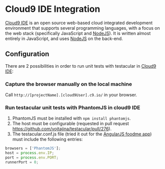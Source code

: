 # Cloud9 IDE Integration

[Cloud9 IDE] is an open source web-based cloud integrated development environment that supports several programming languages, with a focus on the web stack (specifically JavaScript and [NodeJS]). It is written almost entirely in JavaScript, and uses [NodeJS] on the back-end. 

## Configuration

There are 2 possibilities in order to run unit tests with testacular in [Cloud9 IDE]: 

### Capture the browser manually on the local machine

Call `http://[projectName].[cloud9User].c9.io/` in your browser.

### Run testacular unit tests with PhantomJS in cloud9 IDE

1. PhantomJS must be installed with `npm install phantomjs`.
2. The host must be configurable (requested in pull request https://github.com/vojtajina/testacular/pull/276). 
3. The testacular.conf.js file (tried it out for the
  [AngularJS foodme app]) must include the following entries: 

```javascript
browsers = ['PhantomJS'];
host = process.env.IP;
port = process.env.PORT;
runnerPort = 0;
```

[Cloud9 IDE]: https://c9.io/
[AngularJS foodme app]: https://github.com/IgorMinar/foodme
[NodeJS]: http://nodejs.org/
